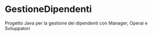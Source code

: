 # GestioneDipendenti
Progetto Java per la gestione dei dipendenti con Manager, Operai e Sviluppatori

